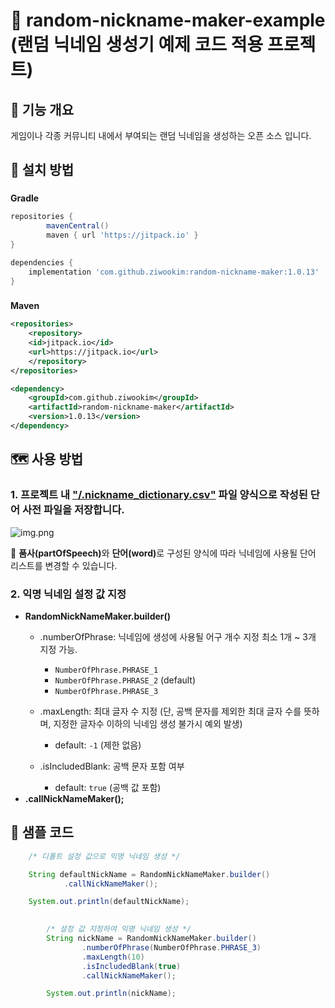 # 🎲 random-nickname-maker-example (랜덤 닉네임 생성기 예제 코드 적용 프로젝트)

###

## 🌟 기능 개요
게임이나 각종 커뮤니티 내에서 부여되는 랜덤 닉네임을 생성하는 오픈 소스 입니다.

###


## 🧭 설치 방법

###
<b>Gradle</b>
````groovy
repositories {
        mavenCentral()
        maven { url 'https://jitpack.io' }
}

dependencies {
    implementation 'com.github.ziwookim:random-nickname-maker:1.0.13'
}
````

###
<b>Maven</b>
````xml
<repositories>
    <repository>
    <id>jitpack.io</id>
    <url>https://jitpack.io</url>
    </repository>
</repositories>

<dependency>
    <groupId>com.github.ziwookim</groupId>
    <artifactId>random-nickname-maker</artifactId>
    <version>1.0.13</version>
</dependency>
````

###

###

## 🗺️ 사용 방법

### 1. 프로젝트 내 ["/.nickname_dictionary.csv"](https://github.com/ziwookim/random-nickname-maker/blob/main/nickname_dictionary.csv) 파일 양식으로 작성된 단어 사전 파일을 저장합니다.
![img.png](img.png)

🧩 <b>품사(partOfSpeech)</b>와 <b>단어(word)</b>로 구성된 양식에 따라 닉네임에 사용될 단어 리스트를 변경할 수 있습니다.

### 2.  익명 닉네임 설정 값 지정
- **RandomNickNameMaker.builder()**
  - .numberOfPhrase: 닉네임에 생성에 사용될 어구 개수 지정 최소 1개 ~ 3개 지정 가능.
    - `NumberOfPhrase.PHRASE_1`
    - `NumberOfPhrase.PHRASE_2` (default)
    - `NumberOfPhrase.PHRASE_3`

  - .maxLength: 최대 글자 수 지정 (단, 공백 문자를 제외한 최대 글자 수를 뜻하며, 지정한 글자수 이하의 닉네임 생성 불가시 예외 발생)
    - default: `-1` (제한 없음)
  - .isIncludedBlank: 공백 문자 포함 여부
    - default: `true` (공백 값 포함)
- **.callNickNameMaker();**
  
###

###

## 🧪 샘플 코드
```java
    /* 디폴트 설정 값으로 익명 닉네임 생성 */

    String defaultNickName = RandomNickNameMaker.builder()
            .callNickNameMaker();

    System.out.println(defaultNickName);
        
````
````java
        /* 설정 값 지정하여 익명 닉네임 생성 */
        String nickName = RandomNickNameMaker.builder()
                .numberOfPhrase(NumberOfPhrase.PHRASE_3)
                .maxLength(10)
                .isIncludedBlank(true)
                .callNickNameMaker();

        System.out.println(nickName);
````
